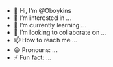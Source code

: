 - 👋 Hi, I’m @Oboykins
- 👀 I’m interested in ...
- 🌱 I’m currently learning ...
- 💞️ I’m looking to collaborate on ...
- 📫 How to reach me ...
- 😄 Pronouns: ...
- ⚡ Fun fact: ...

<!---
Oboykins/Oboykins is a ✨ special ✨ repository because its `README.md` (this file) appears on your GitHub profile.
You can click the Preview link to take a look at your changes.
--->
